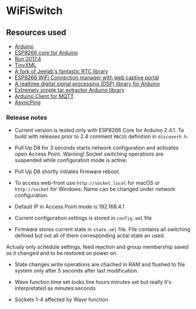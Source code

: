 # WiFiSwitch

## Resources used

* [Arduino](https://github.com/arduino/Arduino)
* [ESP8266 core for Arduino](https://github.com/esp8266/Arduino)
* [Run 2017.4](https://github.com/emelianov/Run)
* [TinyXML](https://github.com/adafruit/TinyXML)
* [A fork of Jeelab's fantastic RTC library](https://github.com/adafruit/RTClib)
* [ESP8266 WiFi Connection manager with web captive portal](https://github.com/tzapu/WiFiManager)
* [A realtime digital signal processing (DSP) library for Arduino](https://github.com/JonHub/Filters)
* [Extremely simple tar extractor Arduino library](https://github.com/emelianov/untarArduino)
* [Arduino Client for MQTT](https://github.com/knolleary/pubsubclient)
* [AsyncPing](https://github.com/akaJes/AsyncPing)

### Release notes

* Current version is tested only with ESP8266 Core for Arduino 2.4.1. To build with releases prior to 2.4 comment `MACOS` definition in `discoverh.h`.

* Pull Up D8 for 3 seconds starts network configuration and activates open Access Point. Warning! Socket switching operations are suspended while configuration mode is active.

* Pull Up D8 shortly initiates firmware reboot.

* To access web-front use `http://socket.local` for macOS or `http://socket` for Windows. Name can be changed under network configuration.

* Default IP in Access Point mode is 192.168.4.1

* Current configuration settings is stored in `config.xml` file

* Firmware stores current state in `state.xml` file. File contains all switching defined but not all of them corresponding actial state an used.

Actualy only schedule settings, feed reaction and group membership saved as it changed and to be restored on power on.

* State changes write operations are chached in RAM and flushed to file system only after 5 seconds after last modification.

* Wave function time set looks line hours:minutes set but really it's interpretated as minutes:seconds

* Sockets 1-4 affected by Wave function